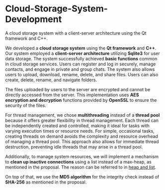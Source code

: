 # Cloud-Storage-System-Development

A cloud storage system with a client-server architecture using the Qt framework and C++.

We developed a **cloud storage system** using the **Qt framework** and **C++**. Our system employed a **client-server architecture** utilizing **Sqlite3** for user data storage. The system successfully achieved **basic functions** common in cloud storage services. Users can register and log in securely, manage contacts, and engage in private and group chats. The system also allows users to upload, download, rename, delete, and share files. Users can also create, delete, rename, and navigate folders.

The files uploaded by users to the server are encrypted and cannot be directly accessed from the server. This implementation uses **AES encryption and decryption** functions provided by **OpenSSL** to ensure the security of the files. 

For thread management, we chose **multithreading** instead of a **thread pool** because it offers greater flexibility in thread management. Each thread can be independently created and controlled, making it ideal for tasks with varying execution times or resource needs. For simple, occasional tasks, creating threads on demand avoids the complexity and resource overhead of managing a thread pool. This approach also allows for immediate thread destruction, preventing idle threads that may arise in a thread pool. 

Additionally, to manage system resources, we will implement a mechanism to **clean up inactive connections** using a list instead of a max-heap, as mentioned in the proposal. The reason can be referred to in [heap and list](#heap-and-list).

On top of that, we use the **MD5 algorithm** for the integrity check instead of **SHA-256** as mentioned in the proposal.

